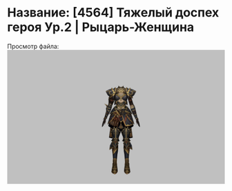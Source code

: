 # Название: [4564] Тяжелый доспех героя Ур.2 | Рыцарь-Женщина

Просмотр файла:
![p010021.png](p010021.png)